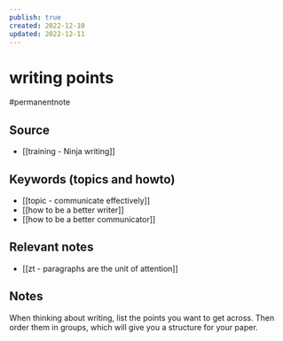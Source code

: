 ```yaml
---
publish: true
created: 2022-12-10
updated: 2022-12-11
---
```


# writing points
#permanentnote

## Source
- [[training - Ninja writing]]

## Keywords (topics and howto)
- [[topic - communicate effectively]]
- [[how to be a better writer]]
- [[how to be a better communicator]]

## Relevant notes
- [[zt - paragraphs are the unit of attention]]

## Notes
When thinking about writing, list the points you want to get across. Then order them in groups, which will give you a structure for your paper.